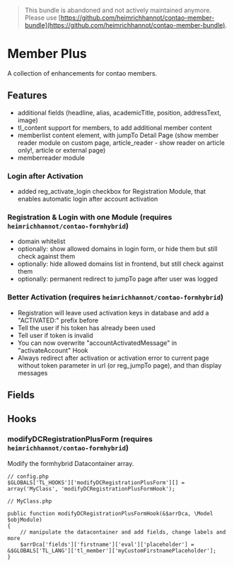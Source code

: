 > This bundle is abandoned and not actively maintained anymore. Please use [https://github.com/heimrichhannot/contao-member-bundle](https://github.com/heimrichhannot/contao-member-bundle).

# Member Plus

A collection of enhancements for contao members.

## Features

- additional fields (headline, alias, academicTitle, position, addressText, image)
- tl_content support for members, to add additional member content
- memberlist content element, with jumpTo Detail Page (show member reader module on custom page, article_reader - show reader on article only!, article or external page)
- memberreader module

### Login after Activation
- added reg_activate_login checkbox for Registration Module, that enables automatic login after account activation

### Registration & Login with one Module (requires `heimrichhannot/contao-formhybrid`)
- domain whitelist
- optionally: show allowed domains in login form, or hide them but still check against them
- optionally: hide allowed domains list in frontend, but still check against them
- optionally: permanent redirect to jumpTo page after user was logged

### Better Activation (requires `heimrichhannot/contao-formhybrid`)
- Registration will leave used activation keys in database and add a "ACTIVATED:" prefix before
- Tell the user if his token has already been used
- Tell user if token is invalid
- You can now overwrite "accountActivatedMessage" in "activateAccount" Hook
- Always redirect after activation or activation error to current page without token parameter in url (or reg_jumpTo page), and than display messages 

## Fields



## Hooks


### modifyDCRegistrationPlusForm (requires `heimrichhannot/contao-formhybrid`)

Modify the formhybrid Datacontainer array.

```
// config.php
$GLOBALS['TL_HOOKS']['modifyDCRegistrationPlusForm'][] = array('MyClass', 'modifyDCRegistrationPlusFormHook');

```

```
// MyClass.php

public function modifyDCRegistrationPlusFormHook(&$arrDca, \Model $objModule)
{
	// manipulate the datacontainer and add fields, change labels and more
	$arrDca['fields']['firstname']['eval']['placeholder'] = &$GLOBALS['TL_LANG']['tl_member']['myCustomFirstnamePlaceholder'];
}
```
